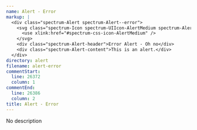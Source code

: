 ```yaml
---
name: Alert - Error
markup: |
  <div class="spectrum-Alert spectrum-Alert--error">
    <svg class="spectrum-Icon spectrum-UIIcon-AlertMedium spectrum-Alert-icon" focusable="false" aria-hidden="true">
      <use xlink:href="#spectrum-css-icon-AlertMedium" />
    </svg>
    <div class="spectrum-Alert-header">Error Alert - Oh no</div>
    <div class="spectrum-Alert-content">This is an alert.</div>
  </div>
directory: alert
filename: alert-error
commentStart:
  line: 26372
  column: 1
commentEnd:
  line: 26386
  column: 2
title: Alert - Error
---
```

No description